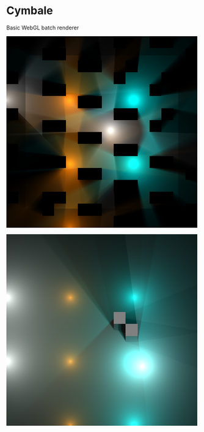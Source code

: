 # Cymbale
Basic WebGL batch renderer

![Example2D](img/example.png)

![Example3D](img/example3D.png)
